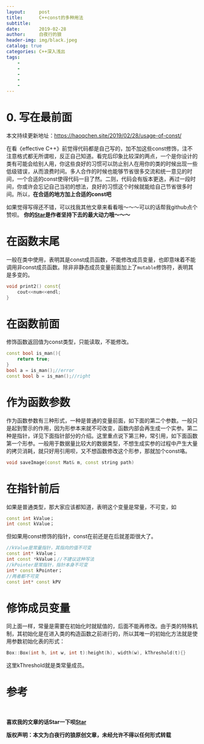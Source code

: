 ```yaml
---
layout:     post
title:      C++const的多种用法
subtitle:   
date:       2019-02-28
author:     白夜行的狼
header-img: img/black.jpeg
catalog: true
categories: C++深入浅出 
tags:
    - 
    - 
    - 
    - 
    - 
--- 
```


# 0. 写在最前面

本文持续更新地址：<https://haoqchen.site/2019/02/28/usage-of-const/>

在看《effective C++》前觉得代码都是自己写的，加不加这些const修饰，注不注意格式都无所谓啦，反正自己知道。看完后印象比较深的两点，一个是你设计的类有可能会给别人用，你这些良好的习惯可以防止别人在用你的类的时候出现一些低级错误，从而浪费时间。多人合作的时候也能够节省很多交流和统一意见的时间，一个合适的const使得代码一目了然。二则，代码会有版本更迭，再过一段时间，你或许会忘记自己当初的想法，良好的习惯这个时候就能给自己节省很多时间。所以，**在合适的地方加上合适的const吧**

如果觉得写得还不错，可以找我其他文章来看看哦～～～可以的话帮我github点个赞呗。
**你的[Star](https://github.com/HaoQChen/HaoQChen.github.io)是作者坚持下去的最大动力哦～～～**

# 在函数末尾
一般在类中使用，表明其是const成员函数，不能修改成员变量，也即意味着不能调用非const成员函数。除非非静态成员变量前面加上了`mutable`修饰符，表明其是多变的。
```cpp
void print2() const{
    cout<<num<<endl;
}
```
# 在函数前面
修饰函数返回值为const类型，只能读取，不能修改。
```cpp
const bool is_man(){
    return true;
}
bool a = is_man();//error
const bool b = is_man();//right
```
# 作为函数参数
作为函数参数有三种形式，一种是普通的变量前面，如下面的第二个参数。一般只是起到警示的作用，因为形参本来就不可改变，函数内部会再生成一个实参。第二种是指针，详见下面指针部分的介绍。这里重点说下第三种，常引用，如下面函数第一个形参。一般用于数据量比较大的数据类型，不想生成实参的过程中产生大量的拷贝消耗，就只好用引用呗，又不想函数修改这个形参，那就加个const咯。
```cpp
void saveImage(const Mat& m, const string path)
```


# 在指针前后
如果是普通类型，那大家应该都知道，表明这个变量是常量，不可变，如
```cpp
const int kValue；
int const kValue；
```
但如果用const修饰的指针，const在前还是在后就差距很大了。
```cpp
//kValue是常量指针，其指向的值不可变
const int* kValue；
int const *kValue；//不建议这种写法
//kPointer是常指针，指针本身不可变
int* const kPointer；
//两者都不可变
const int* const kPV
```

# 修饰成员变量
同上面一样，常量是需要在初始化时就赋值的，后面不能再修改。由于类的特殊机制，其初始化是在进入类的构造函数之前进行的，所以其唯一的初始化方法就是使用参数初始化表的形式：
```cpp
Box::Box(int h, int w, int t):height(h), width(w), kThreshold(t){}
```
这里kThreshold就是类常量成员。

# 参考

<br>

**喜欢我的文章的话Star一下呗[Star](https://github.com/HaoQChen/HaoQChen.github.io)**

**版权声明：本文为白夜行的狼原创文章，未经允许不得以任何形式转载**
